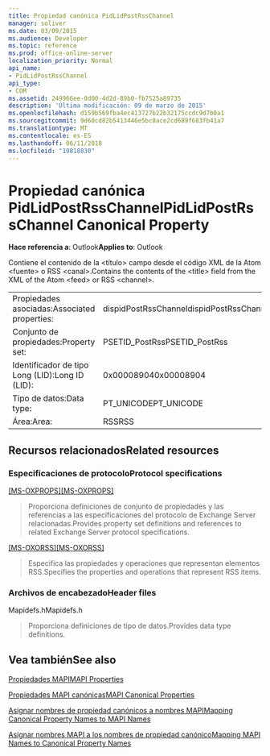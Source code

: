 ```yaml
---
title: Propiedad canónica PidLidPostRssChannel
manager: soliver
ms.date: 03/09/2015
ms.audience: Developer
ms.topic: reference
ms.prod: office-online-server
localization_priority: Normal
api_name:
- PidLidPostRssChannel
api_type:
- COM
ms.assetid: 249966ee-0d00-4d2d-89b0-fb7525a89735
description: 'Última modificación: 09 de marzo de 2015'
ms.openlocfilehash: d159b569fba4ec413727b22b32175ccdc9d7b0a1
ms.sourcegitcommit: 9d60cd82b5413446e5bc8ace2cd689f683fb41a7
ms.translationtype: MT
ms.contentlocale: es-ES
ms.lasthandoff: 06/11/2018
ms.locfileid: "19818830"
---
```

# <a name="pidlidpostrsschannel-canonical-property"></a><span data-ttu-id="1b387-103">Propiedad canónica PidLidPostRssChannel</span><span class="sxs-lookup"><span data-stu-id="1b387-103">PidLidPostRssChannel Canonical Property</span></span>

  
  
<span data-ttu-id="1b387-104">**Hace referencia a**: Outlook</span><span class="sxs-lookup"><span data-stu-id="1b387-104">**Applies to**: Outlook</span></span> 
  
<span data-ttu-id="1b387-105">Contiene el contenido de la \<título\> campo desde el código XML de la Atom \<fuente\> o RSS \<canal\>.</span><span class="sxs-lookup"><span data-stu-id="1b387-105">Contains the contents of the \<title\> field from the XML of the Atom \<feed\> or RSS \<channel\>.</span></span>
  
|||
|:-----|:-----|
|<span data-ttu-id="1b387-106">Propiedades asociadas:</span><span class="sxs-lookup"><span data-stu-id="1b387-106">Associated properties:</span></span>  <br/> |<span data-ttu-id="1b387-107">dispidPostRssChannel</span><span class="sxs-lookup"><span data-stu-id="1b387-107">dispidPostRssChannel</span></span>  <br/> |
|<span data-ttu-id="1b387-108">Conjunto de propiedades:</span><span class="sxs-lookup"><span data-stu-id="1b387-108">Property set:</span></span>  <br/> |<span data-ttu-id="1b387-109">PSETID_PostRss</span><span class="sxs-lookup"><span data-stu-id="1b387-109">PSETID_PostRss</span></span>  <br/> |
|<span data-ttu-id="1b387-110">Identificador de tipo Long (LID):</span><span class="sxs-lookup"><span data-stu-id="1b387-110">Long ID (LID):</span></span>  <br/> |<span data-ttu-id="1b387-111">0x00008904</span><span class="sxs-lookup"><span data-stu-id="1b387-111">0x00008904</span></span>  <br/> |
|<span data-ttu-id="1b387-112">Tipo de datos:</span><span class="sxs-lookup"><span data-stu-id="1b387-112">Data type:</span></span>  <br/> |<span data-ttu-id="1b387-113">PT_UNICODE</span><span class="sxs-lookup"><span data-stu-id="1b387-113">PT_UNICODE</span></span>  <br/> |
|<span data-ttu-id="1b387-114">Área:</span><span class="sxs-lookup"><span data-stu-id="1b387-114">Area:</span></span>  <br/> |<span data-ttu-id="1b387-115">RSS</span><span class="sxs-lookup"><span data-stu-id="1b387-115">RSS</span></span>  <br/> |
   
## <a name="related-resources"></a><span data-ttu-id="1b387-116">Recursos relacionados</span><span class="sxs-lookup"><span data-stu-id="1b387-116">Related resources</span></span>

### <a name="protocol-specifications"></a><span data-ttu-id="1b387-117">Especificaciones de protocolo</span><span class="sxs-lookup"><span data-stu-id="1b387-117">Protocol specifications</span></span>

<span data-ttu-id="1b387-118">[[MS-OXPROPS]](http://msdn.microsoft.com/library/f6ab1613-aefe-447d-a49c-18217230b148%28Office.15%29.aspx)</span><span class="sxs-lookup"><span data-stu-id="1b387-118">[[MS-OXPROPS] ](http://msdn.microsoft.com/library/f6ab1613-aefe-447d-a49c-18217230b148%28Office.15%29.aspx)</span></span>
  
> <span data-ttu-id="1b387-119">Proporciona definiciones de conjunto de propiedades y las referencias a las especificaciones del protocolo de Exchange Server relacionadas.</span><span class="sxs-lookup"><span data-stu-id="1b387-119">Provides property set definitions and references to related Exchange Server protocol specifications.</span></span>
    
<span data-ttu-id="1b387-120">[[MS-OXORSS]](http://msdn.microsoft.com/library/53bc9634-0040-4b5a-aecd-29781d826009%28Office.15%29.aspx)</span><span class="sxs-lookup"><span data-stu-id="1b387-120">[[MS-OXORSS]](http://msdn.microsoft.com/library/53bc9634-0040-4b5a-aecd-29781d826009%28Office.15%29.aspx)</span></span>
  
> <span data-ttu-id="1b387-121">Especifica las propiedades y operaciones que representan elementos RSS.</span><span class="sxs-lookup"><span data-stu-id="1b387-121">Specifies the properties and operations that represent RSS items.</span></span>
    
### <a name="header-files"></a><span data-ttu-id="1b387-122">Archivos de encabezado</span><span class="sxs-lookup"><span data-stu-id="1b387-122">Header files</span></span>

<span data-ttu-id="1b387-123">Mapidefs.h</span><span class="sxs-lookup"><span data-stu-id="1b387-123">Mapidefs.h</span></span>
  
> <span data-ttu-id="1b387-124">Proporciona definiciones de tipo de datos.</span><span class="sxs-lookup"><span data-stu-id="1b387-124">Provides data type definitions.</span></span>
    
## <a name="see-also"></a><span data-ttu-id="1b387-125">Vea también</span><span class="sxs-lookup"><span data-stu-id="1b387-125">See also</span></span>



[<span data-ttu-id="1b387-126">Propiedades MAPI</span><span class="sxs-lookup"><span data-stu-id="1b387-126">MAPI Properties</span></span>](mapi-properties.md)
  
[<span data-ttu-id="1b387-127">Propiedades MAPI canónicas</span><span class="sxs-lookup"><span data-stu-id="1b387-127">MAPI Canonical Properties</span></span>](mapi-canonical-properties.md)
  
[<span data-ttu-id="1b387-128">Asignar nombres de propiedad canónicos a nombres MAPI</span><span class="sxs-lookup"><span data-stu-id="1b387-128">Mapping Canonical Property Names to MAPI Names</span></span>](mapping-canonical-property-names-to-mapi-names.md)
  
[<span data-ttu-id="1b387-129">Asignar nombres MAPI a los nombres de propiedad canónico</span><span class="sxs-lookup"><span data-stu-id="1b387-129">Mapping MAPI Names to Canonical Property Names</span></span>](mapping-mapi-names-to-canonical-property-names.md)

